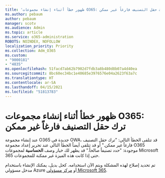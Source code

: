 ```yaml
---
title: 'ظهور خطأ أثناء إنشاء مجموعات O365: ترك حقل التصنيف فارغاً غير ممكن'
ms.author: pebaum
author: pebaum
manager: scotv
ms.audience: Admin
ms.topic: article
ms.service: o365-administration
ROBOTS: NOINDEX, NOFOLLOW
localization_priority: Priority
ms.collection: Adm_O365
ms.custom:
- "9000181"
- "4835"
ms.openlocfilehash: 51facd7ab62b7902d7fdb3a8b480d8b07a4d40ea
ms.sourcegitcommit: 8bc60ec34bc1e40685e3976576e04a2623f63a7c
ms.translationtype: HT
ms.contentlocale: ar-SA
ms.lasthandoff: 04/15/2021
ms.locfileid: "51813783"
---
```

# <a name="error-creating-o365-groups-the-classification-field-cant-be-empty"></a>ظهور خطأ أثناء إنشاء مجموعات O365: ترك حقل التصنيف فارغاً غير ممكن

عند إنشاء مجموعة O365 جديدة في OWA، قد تتلقى الخطأ التالي: "ترك حقل التصنيف فارغاً غير ممكن."  أو قد تتلقى أيضاً الخطأ التالي عند تحرير إعداد مجموعة O365 موجودة: "حدد تصنيفاً صالحاً."   قد يظهر لك خيار وصف **الحساسية** لمجموعات Microsoft 365 حتى إذا كانت هذه الميزة غير ممكنة للمجموعات.

تم تحديد إصلاح لهذه المشكلة ويتم الآن استخدامه.  كحل بديل، يمكنك الإنشاء باستخدام مدخل مسؤولي Azure أو [مركز مسؤولي Microsoft 365](https://docs.microsoft.com/microsoft-365/admin/create-groups/create-groups?view=o365-worldwide).
